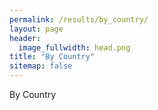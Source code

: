 ```yaml
---
permalink: /results/by_country/
layout: page
header:
  image_fullwidth: head.png
title: "By Country"
sitemap: false
---
```


By Country